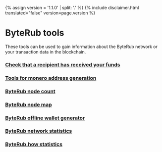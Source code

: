 {% assign version = '1.1.0' | split: '.' %}
{% include disclaimer.html translated="false" version=page.version %}
# ByteRub tools

These tools can be used to gain information about the ByteRub network or your transaction data in the blockchain.

### [Check that a recipient has received your funds](http://xmrtests.llcoins.net/checktx.html)

### [Tools for monero address generation](https://xmr.llcoins.net/)

### [ByteRub node count](http://moneronodes.i2p.xyz/)

### [ByteRub node map](https://monerohash.com/nodes-distribution.html)

### [ByteRub offline wallet generator](http://moneroaddress.org/)

### [ByteRub network statistics](http://moneroblocks.info/stats)

### [ByteRub.how statistics](https://www.monero.how/)